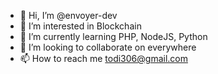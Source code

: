 - 👋 Hi, I’m @envoyer-dev
- 👀 I’m interested in Blockchain
- 🌱 I’m currently learning PHP, NodeJS, Python
- 💞️ I’m looking to collaborate on everywhere
- 📫 How to reach me todi306@gmail.com

<!---
envoyer-dev/envoyer-dev is a ✨ special ✨ repository because its `README.md` (this file) appears on your GitHub profile.
You can click the Preview link to take a look at your changes.
--->
